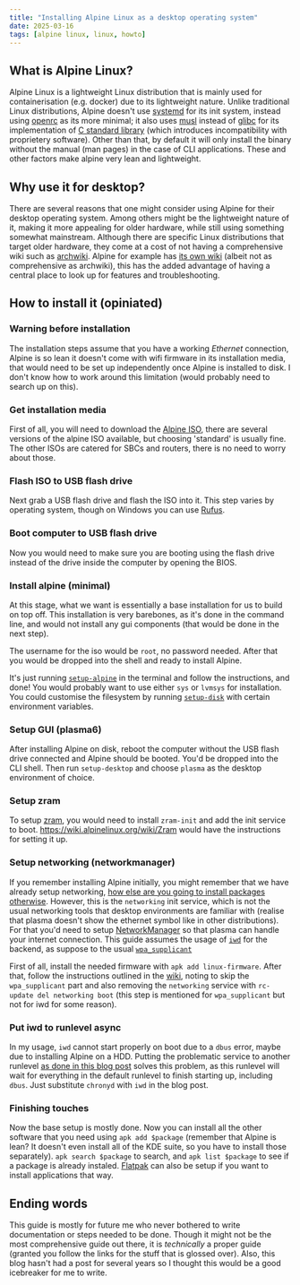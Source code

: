 ```yaml
---
title: "Installing Alpine Linux as a desktop operating system"
date: 2025-03-16
tags: [alpine linux, linux, howto]
---
```


## What is Alpine Linux?
Alpine Linux is a lightweight Linux distribution that is mainly used for containerisation (e.g. docker) due to its lightweight nature. Unlike traditional Linux distributions, Alpine doesn't use [systemd](https://systemd.io/) for its init system, instead using [openrc](https://wiki.gentoo.org/wiki/Project:OpenRC) as its more minimal; it also uses [musl](https://musl.libc.org/) instead of [glibc](https://www.gnu.org/software/libc/) for its implementation of [C standard library](https://en.wikipedia.org/wiki/C_standard_library) (which introduces incompatibility with proprietery software). Other than that, by default it will only install the binary without the manual (man pages) in the case of CLI applications. These and other factors make alpine very lean and lightweight.

## Why use it for desktop?
There are several reasons that one might consider using Alpine for their desktop operating system. Among others might be the lightweight nature of it, making it more appealing for older hardware, while still using something somewhat mainstream. Although there are specific Linux distributions that target older hardware, they come at a cost of not having a comprehensive wiki such as [archwiki](https://wiki.archlinux.org/title/Main_page). Alpine for example has [its own wiki](https://wiki.alpinelinux.org/wiki/Main_Page) (albeit not as comprehensive as archwiki), this has the added advantage of having a central place to look up for features and troubleshooting.

## How to install it (opiniated)

### Warning before installation
The installation steps assume that you have a working _Ethernet_ connection, Alpine is so lean it doesn't come with wifi firmware in its installation media, that would need to be set up independently once Alpine is installed to disk. I don't know how to work around this limitation (would probably need to search up on this).

### Get installation media
First of all, you will need to download the [Alpine ISO](https://alpinelinux.org/downloads/), there are several versions of the alpine ISO available, but choosing 'standard' is usually fine. The other ISOs are catered for SBCs and routers, there is no need to worry about those.

### Flash ISO to USB flash drive
Next grab a USB flash drive and flash the ISO into it. This step varies by operating system, though on Windows you can use [Rufus](https://rufus.ie/en/).

### Boot computer to USB flash drive
Now you would need to make sure you are booting using the flash drive instead of the drive inside the computer by opening the BIOS.

### Install alpine (minimal)
At this stage, what we want is essentially a base installation for us to build on top off. This installation is very barebones, as it's done in the command line, and would not install any gui components (that would be done in the next step).

The username for the iso would be `root`, no password needed. After that you would be dropped into the shell and ready to install Alpine.

It's just running [`setup-alpine`](https://wiki.alpinelinux.org/wiki/Alpine_setup_scripts#setup-alpine) in the terminal and follow the instructions, and done! You would probably want to use either `sys` or `lvmsys` for installation. You could customise the filesystem by running [`setup-disk`](https://wiki.alpinelinux.org/wiki/Alpine_setup_scripts#setup-disk) with certain environment variables.

### Setup GUI (plasma6)
After installing Alpine on disk, reboot the computer without the USB flash drive connected and Alpine should be booted. You'd be dropped into the CLI shell. Then run `setup-desktop` and choose `plasma` as the desktop environment of choice.

### Setup zram
To setup [zram](https://en.wikipedia.org/wiki/Zram), you would need to install `zram-init` and add the init service to boot. https://wiki.alpinelinux.org/wiki/Zram would have the instructions for setting it up.

### Setup networking (networkmanager)
If you remember installing Alpine initially, you might remember that we have already setup networking, [how else are you going to install packages otherwise](https://stackoverflow.com/a/72318682). However, this is the `networking` init service, which is not the usual networking tools that desktop environments are familiar with (realise that plasma doesn't show the ethernet symbol like in other distributions). For that you'd need to setup [NetworkManager](https://www.networkmanager.dev/) so that plasma can handle your internet connection. This guide assumes the usage of [`iwd`](https://archive.kernel.org/oldwiki/iwd.wiki.kernel.org/) for the backend, as suppose to the usual [`wpa_supplicant`](https://w1.fi/wpa_supplicant/)

First of all, install the needed firmware with `apk add linux-firmware`. After that, follow the instructions outlined in the [wiki](https://wiki.alpinelinux.org/wiki/NetworkManager), noting to skip the `wpa_supplicant` part and also removing the `networking` service with `rc-update del networking boot` (this step is mentioned for `wpa_supplicant` but not for iwd for some reason).

### Put iwd to runlevel async
In my usage, `iwd` cannot start properly on boot due to a `dbus` error, maybe due to installing Alpine on a HDD. Putting the problematic service to another runlevel [as done in this blog post](https://ptrcnull.me/posts/openrc-async-services/) solves this problem, as this runlevel will wait for everything in the default runlevel to finish starting up, including `dbus`. Just substitute `chronyd` with `iwd` in the blog post.

### Finishing touches
Now the base setup is mostly done. Now you can install all the other software that you need using `apk add $package` (remember that Alpine is lean? It doesn't even install all of the KDE suite, so you have to install those separately). `apk search $package` to search, and `apk list $package` to see if a package is already instaled. [Flatpak](https://flatpak.org/setup/Alpine) can also be setup if you want to install applications that way.

## Ending words
This guide is mostly for future me who never bothered to write documentation or steps needed to be done. Though it might not be the most comprehensive guide out there, it is _technically_ a proper guide (granted you follow the links for the stuff that is glossed over). Also, this blog hasn't had a post for several years so I thought this would be a good icebreaker for me to write.
